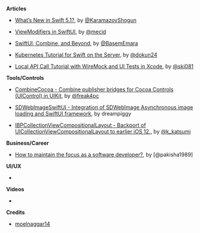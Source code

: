 **Articles**

* [What’s New in Swift 5.1?](https://www.raywenderlich.com/4187396-what-s-new-in-swift-5-1), by [@KaramazovShogun](https://twitter.com/KaramazovShogun)

* [ViewModifiers in SwiftUI](https://mecid.github.io/2019/08/07/viewmodifiers-in-swiftui/), by [@mecid](https://twitter.com/mecid)

* [SwiftUI, Combine, and Beyond](https://basememara.com/swiftui-combine-and-beyond/), by [@BasemEmara](https://twitter.com/basememara)

* [Kubernetes Tutorial for Swift on the Server](https://www.raywenderlich.com/4304682-kubernetes-tutorial-for-swift-on-the-server?utm_campaign=rw-weekly-issue-229&utm_medium=email&utm_source=rw-weekly), by [@dokun24](https://twitter.com/dokun24)

* [Local API Call Tutorial with WireMock and UI Tests in Xcode](https://www.raywenderlich.com/3462646-local-api-call-tutorial-with-wiremock-and-ui-tests-in-xcode?utm_campaign=rw-weekly-issue-229&utm_medium=email&utm_source=rw-weekly), by [@ski081](https://twitter.com/ski081)

**Tools/Controls**

* [CombineCocoa - Combine publisher bridges for Cocoa Controls (UIControl) in UIKit](https://github.com/freak4pc/CombineCocoa), by [@‪freak4pc‬](https://twitter.com/freak4pc)

* [SDWebImageSwiftUI - Integration of SDWebImage Asynchronous image loading and SwiftUI framework](https://github.com/dreampiggy/SDWebImageSwiftUI), by dreampiggy

* [IBPCollectionViewCompositionalLayout - Backport of UICollectionViewCompositionalLayout to earlier iOS 12.](https://github.com/kishikawakatsumi/IBPCollectionViewCompositionalLayout), by [@k_katsumi](https://twitter.com/k_katsumi)

**Business/Career**

* [How to maintain the focus as a software developer?](https://medium.com/flawless-app-stories/how-to-maintain-the-focus-as-a-software-developer-d43aeb25693c), by [@pakisha1989]

**UI/UX**

* 

**Videos**

*

**Credits**

* [moelnaggar14](https://github.com/MoElnaggar14)
